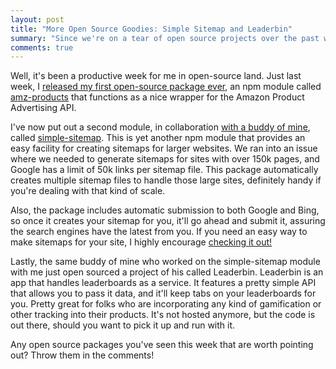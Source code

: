 ```yaml
---
layout: post
title: "More Open Source Goodies: Simple Sitemap and Leaderbin"
summary: "Since we're on a tear of open source projects over the past week, here's a couple more worth pointing out. One is a collaboration I did this week, and the other is a buddy of mine's app that he just open sourced."
comments: true
---
```


Well, it's been a productive week for me in open-source land. Just last week, I [released my first open-source package ever](/2014-12-7-my-first-open-source-contribution-node-amazon-products-api), an npm module called [amz-products](https://www.npmjs.com/package/amz-products) that functions as a nice wrapper for the Amazon Product Advertising API. 

I've now put out a second module, in collaboration [with a buddy of mine](http://joshtronic.com), called [simple-sitemap](https://www.npmjs.com/package/simple-sitemap). This is yet another npm module that provides an easy facility for creating sitemaps for larger websites. We ran into an issue where we needed to generate sitemaps for sites with over 150k pages, and Google has a limit of 50k links per sitemap file. This package automatically creates multiple sitemap files to handle those large sites, definitely handy if you're dealing with that kind of scale. 

Also, the package includes automatic submission to both Google and Bing, so once it creates your sitemap for you, it'll go ahead and submit it, assuring the search engines have the latest from you. If you need an easy way to make sitemaps for your site, I highly encourage [checking it out!](http://npmjs.org/simple-sitemap)

Lastly, the same buddy of mine who worked on the simple-sitemap module with me just open sourced a project of his called Leaderbin. Leaderbin is an app that handles leaderboards as a service. It features a pretty simple API that allows you to pass it data, and it'll keep tabs on your leaderboards for you. Pretty great for folks who are incorporating any kind of gamification or other tracking into their products. It's not hosted anymore, but the code is out there, should you want to pick it up and run with it.

Any open source packages you've seen this week that are worth pointing out? Throw them in the comments!



